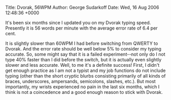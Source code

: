 Title: Dvorak, 56WPM
Author: George Sudarkoff
Date: Wed, 16 Aug 2006 12:48:36 +0000

It's been six months since I updated you on my Dvorak typing speed. Presently it is 56 words per minute with the average error rate of 6.4 per cent.

It is slightly slower than 60WPM I had before switching from QWERTY to Dvorak. And the error rate should be well below 5% to consider my typing accurate. So, some might say that it is a failed experiment--not only do I not type 40% faster than I did before the switch, but it is actually even slightly slower and less accurate. Well, to me it's a definite success! First, I didn't get enough practice as I am not a typist and my job functions do not include typing (other than the short cryptic blurbs consisting primarily of all kinds of braces, underscores, ampersands, semicolons, slashes, etc.). But most importantly, my wrists experienced no pain in the last six months, which I think is not a coincedence and a good enough reason to stick with Dvorak.
